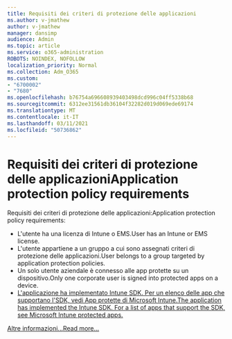 ```yaml
---
title: Requisiti dei criteri di protezione delle applicazioni
ms.author: v-jmathew
author: v-jmathew
manager: dansimp
audience: Admin
ms.topic: article
ms.service: o365-administration
ROBOTS: NOINDEX, NOFOLLOW
localization_priority: Normal
ms.collection: Adm_O365
ms.custom:
- "6700002"
- "7680"
ms.openlocfilehash: b76754a696608939403498dcd996c04ff5338b68
ms.sourcegitcommit: 6312ee31561db36104f32282d019d069ede69174
ms.translationtype: MT
ms.contentlocale: it-IT
ms.lasthandoff: 03/11/2021
ms.locfileid: "50736862"
---
```

# <a name="application-protection-policy-requirements"></a><span data-ttu-id="cfafa-102">Requisiti dei criteri di protezione delle applicazioni</span><span class="sxs-lookup"><span data-stu-id="cfafa-102">Application protection policy requirements</span></span>

<span data-ttu-id="cfafa-103">Requisiti dei criteri di protezione delle applicazioni:</span><span class="sxs-lookup"><span data-stu-id="cfafa-103">Application protection policy requirements:</span></span>

- <span data-ttu-id="cfafa-104">L'utente ha una licenza di Intune o EMS.</span><span class="sxs-lookup"><span data-stu-id="cfafa-104">User has an Intune or EMS license.</span></span>
- <span data-ttu-id="cfafa-105">L'utente appartiene a un gruppo a cui sono assegnati criteri di protezione delle applicazioni.</span><span class="sxs-lookup"><span data-stu-id="cfafa-105">User belongs to a group targeted by application protection policies.</span></span>
- <span data-ttu-id="cfafa-106">Un solo utente aziendale è connesso alle app protette su un dispositivo.</span><span class="sxs-lookup"><span data-stu-id="cfafa-106">Only one corporate user is signed into protected apps on a device.</span></span>
- [<span data-ttu-id="cfafa-107">L'applicazione ha implementato Intune SDK. Per un elenco delle app che supportano l'SDK, vedi App protette di Microsoft Intune.</span><span class="sxs-lookup"><span data-stu-id="cfafa-107">The application has implemented the Intune SDK. For a list of apps that support the SDK, see Microsoft Intune protected apps.</span></span>](https://docs.microsoft.com/mem/intune/apps/apps-supported-intune-apps)

[<span data-ttu-id="cfafa-108">Altre informazioni...</span><span class="sxs-lookup"><span data-stu-id="cfafa-108">Read more...</span></span>](https://docs.microsoft.com/mem/intune/apps/app-protection-policy)
